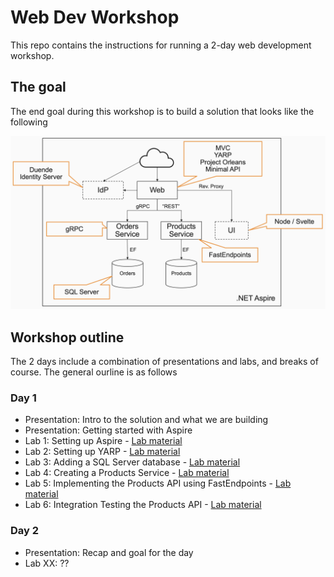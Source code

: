 # Web Dev Workshop

This repo contains the instructions for running a 2-day web development workshop.

## The goal

The end goal during this workshop is to build a solution that looks like the following

![Architecture Overview](resources/architecture-overview.png)

## Workshop outline

The 2 days include a combination of presentations and labs, and breaks of course. The general ourline is as follows

### Day 1

- Presentation: Intro to the solution and what we are building
- Presentation: Getting started with Aspire
- Lab 1: Setting up Aspire - [Lab material](./labs/lab1.md)
- Lab 2: Setting up YARP - [Lab material](./labs/lab2.md)
- Lab 3: Adding a SQL Server database - [Lab material](./labs/lab3.md)
- Lab 4: Creating a Products Service - [Lab material](./labs/lab4.md)
- Lab 5: Implementing the Products API using FastEndpoints - [Lab material](./labs/lab5.md)
- Lab 6: Integration Testing the Products API - [Lab material](./labs/lab6.md)

### Day 2

- Presentation: Recap and goal for the day
- Lab XX: ??